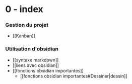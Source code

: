 # 0 - index
### Gestion du projet

 - [[Kanban]] 


### Utilisation d'obsidian
 - [[syntaxe markdown]]
 - [[liens avec obsidian]]
 - [[fonctions obsidian importantes]]
	 - [[fonctions obsidian importantes#Dessiner|dessin]]


